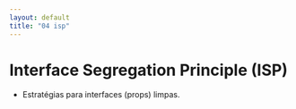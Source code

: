 ```yaml
---
layout: default
title: "04 isp"
---
```

# Interface Segregation Principle (ISP)

- Estratégias para interfaces (props) limpas.
